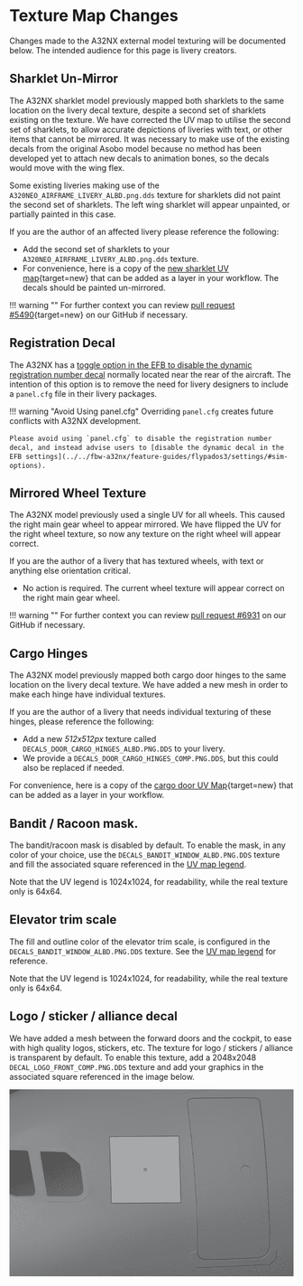 # Texture Map Changes

Changes made to the A32NX external model texturing will be documented below. The intended audience for this page is livery creators.

## Sharklet Un-Mirror

The A32NX sharklet model previously mapped both sharklets to the same location on the livery decal texture, despite a second set of sharklets existing on the texture. We have corrected the UV map to utilise the second set of sharklets, to allow accurate depictions of liveries with text, or other items that cannot be mirrored. It was necessary to make use of the existing decals from the original Asobo model because no method has been developed yet to attach new decals to animation bones, so the decals would move with the wing flex.

Some existing liveries making use of the `A320NEO_AIRFRAME_LIVERY_ALBD.png.dds` texture for sharklets did not paint the second set of sharklets. The left wing sharklet will appear unpainted, or partially painted in this case.

If you are the author of an affected livery please reference the following:

- Add the second set of sharklets to your `A320NEO_AIRFRAME_LIVERY_ALBD.png.dds` texture.
- For convenience, here is a copy of the [new sharklet UV map](assets/a32nx-dev/sharklet_uv_4k.png){target=new} that can be added as a layer in your workflow. The decals should be painted un-mirrored.

!!! warning ""
    For further context you can review [pull request #5490](https://github.com/flybywiresim/a32nx/pull/5490){target=new} on our GitHub if necessary.

## Registration Decal

The A32NX has a [toggle option in the EFB to disable the dynamic registration number decal](../../fbw-a32nx/feature-guides/flypados3/settings/#sim-options) normally located near the rear of the aircraft. The intention of this option is to remove the need for livery designers to include a `panel.cfg` file in their livery packages.

!!! warning "Avoid Using panel.cfg"
    Overriding `panel.cfg` creates future conflicts with A32NX development.

    Please avoid using `panel.cfg` to disable the registration number decal, and instead advise users to [disable the dynamic decal in the EFB settings](../../fbw-a32nx/feature-guides/flypados3/settings/#sim-options).

## Mirrored Wheel Texture

The A32NX model previously used a single UV for all wheels. This caused the right main gear wheel to appear mirrored. We have flipped the UV for the right wheel texture, so now any texture on the right wheel will appear correct.

If you are the author of a livery that has textured wheels, with text or anything else orientation critical.

- No action is required. The current wheel texture will appear correct on the right main gear wheel.

!!! warning ""
    For further context you can review [pull request #6931](https://github.com/flybywiresim/a32nx/pull/6931) on our GitHub if necessary.

## Cargo Hinges

The A32NX model previously mapped both cargo door hinges to the same location on the livery decal texture. We have added a new mesh in order to make each hinge have individual textures.

If you are the author of a livery that needs individual texturing of these hinges, please reference the following:

- Add a new *512x512px* texture called `DECALS_DOOR_CARGO_HINGES_ALBD.PNG.DDS` to your livery.
- We provide a `DECALS_DOOR_CARGO_HINGES_COMP.PNG.DDS`, but this could also be replaced if needed.

For convenience, here is a copy of the 
[cargo door UV Map](assets/a32nx-dev/cargo-door-uv.png){target=new} that can be added as a layer in your workflow.

## Bandit / Racoon mask.
The bandit/racoon mask is disabled by default.
To enable the mask, in any color of your choice, use the `DECALS_BANDIT_WINDOW_ALBD.PNG.DDS` texture and fill the 
associated square referenced in the [UV map legend](assets/textures/uv-map-legend.png).

Note that the UV legend is 1024x1024, for readability, while the real texture only is 64x64.

## Elevator trim scale
The fill and outline color of the elevator trim scale, is configured in the `DECALS_BANDIT_WINDOW_ALBD.PNG.DDS` texture.
See the [UV map legend](assets/textures/uv-map-legend.png) for reference. 

Note that the UV legend is 1024x1024, for readability, while the real texture only is 64x64.

## Logo / sticker / alliance decal
We have added a mesh between the forward doors and the cockpit, to ease with high quality logos, stickers, etc.
The texture for logo / stickers / alliance is transparent by default.
To enable this texture, add a 2048x2048 `DECAL_LOGO_FRONT_COMP.PNG.DDS` texture and add your graphics in the 
associated square referenced in the image below. 

![](assets/textures/logo-mesh.png)